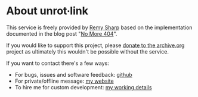 # About unrot∙link

This service is freely provided by [Remy Sharp](https://remysharp.com) based on the implementation documented in the blog post "[No More 404](https://remysharp.com/2023/09/26/no-more-404)".

If you would like to support this project, please [donate to the archive.org](https://archive.org/donate?origin=unrot.link) project as ultimately this wouldn't be possible without the service.

If you want to contact there's a few ways:

- For bugs, issues and software feedback: [github](https://github.com/remy/unrot.link/issues)
- For private/offline message: [my website](https://remysharp.com/feedback/?product=unrot.link)
- To hire me for custom development: [my working details](https://remysharp.com/work)

